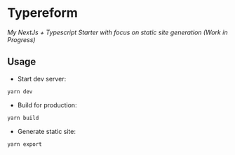 # Typereform

_My NextJs + Typescript Starter with focus on static site generation (Work in Progress)_

## Usage

- Start dev server:

```sh
yarn dev
```

- Build for production:

```sh
yarn build
```

- Generate static site:

```sh
yarn export
```
